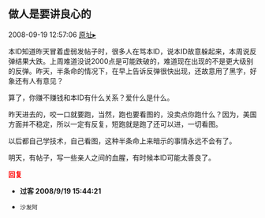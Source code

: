 ## 做人是要讲良心的
2008-09-19 12:57:06
[原址▸](http://www.fxgan.com/chan_time/2008_07_12/1100.htm)


本ID知道昨天冒着虚弱发帖子时，很多人在骂本ID，说本ID故意躲起来，本周说反弹结果大跌。上周难道没说2000点是可能跌破的，难道现在出现的不是更大级别的反弹。昨天，半条命的情况下，在早上告诉反弹很快出现，还故意用了黑字，好象还有人有意见？

算了，你赚不赚钱和本ID有什么关系？爱什么是什么。

昨天进去的，咬一口就要跑，当然，跑也要看图的，没卖点你跑什么？因为，美国方面并不稳定，所以一定有反复，短跑就是跑了还可以进，一切看图。

以后都自己学技术，自己看图，这种半条命上来暗示的事情永远不会有了。

明天，有帖子，写一些亲人之间的血腥，有时候本ID可能太善良了。




<font color='red'>**回复**</font>


- **过客 2008/9/19 15:44:21**
- ```
  沙发阿
  ```
